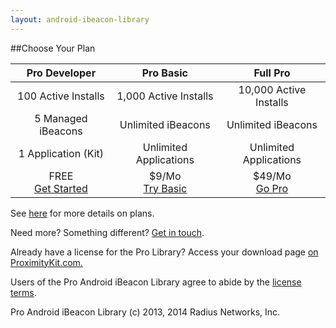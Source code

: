 ```yaml
---
layout: android-ibeacon-library
---
```


##Choose Your Plan

Pro Developer       | Pro Basic             | Full Pro
:------------------:|:---------------------:|:---------:
100 Active Installs | 1,000 Active Installs | 10,000 Active Installs
5 Managed iBeacons  | Unlimited iBeacons    | Unlimited iBeacons
1 Application (Kit) | Unlimited Applications| Unlimited Applications
FREE<br><a href='http://www.proximitykit.com/android-download' class='btn-rad-blue'>Get Started</a>         |$9/Mo<br><a href='https://account.radiusnetworks.com/orders/new?sku=7&source=proximitykit&plan=android-developer' class='btn-rad-blue'>Try Basic</a>             | $49/Mo<br><a href='https://account.radiusnetworks.com/orders/new?sku=8&source=proximitykit&plan=android-developer' class='btn-rad-blue'>Go Pro</a>

See [here](http://developer.radiusnetworks.com/proximitykit/license-faq.html) for more details on plans.

Need more? Something different? [Get in touch](http://www.radiusnetworks.com/support.html).

Already have a license for the Pro Library?  Access your download page [on ProximityKit.com.](http://www.proximitykit.com/android-download)

Users of the Pro Android iBeacon Library agree to abide by the 
[license terms](/proximity-kit/proximity-kit-android-license.txt).

Pro Android iBeacon Library (c) 2013, 2014 Radius Networks, Inc.

